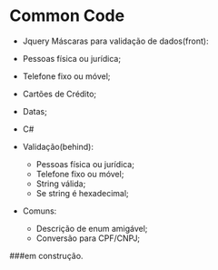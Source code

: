 # Common Code

- Jquery
Máscaras para validação de dados(front): 
 - Pessoas física ou jurídica;
 - Telefone fixo ou móvel;
 - Cartões de Crédito;
 - Datas;

- C#
- Validação(behind):
  - Pessoas física ou jurídica;
  - Telefone fixo ou móvel;
  - String válida;
  - Se string é hexadecimal;

- Comuns:
  - Descrição de enum amigável;
  - Conversão para CPF/CNPJ;

###em construção.
